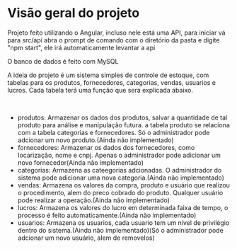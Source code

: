 <h1><b>Visão geral do projeto</b></h1>

Projeto feito utilizando o Angular, incluso nele está uma API, para iniciar vá para src/api
abra o prompt de comando com o diretório da pasta e digite "npm start", ele irá automaticamente levantar a api

O banco de dados é feito com MySQL

A ideia do projeto é um sistema simples de controle de estoque, com tabelas para os produtos, fornecedores, categorias, vendas, usuarios e lucros.
Cada tabela terá uma função que será explicada abaixo.</p><br />

<ul>
  <li>produtos: Armazenar os dados dos produtos, salvar a quantidade de tal produto para análise e manipulação futura. a tabela produto se relaciona com a tabela categorias e fornecedores. Só o administrador pode adcionar um novo produto.(Ainda não implementado)</li>
  <li>fornecedores: Armazenar os dados dos fornecedores, como locarização, nome e cnpj. Apenas o administrador pode adicionar um novo fornecedor(Ainda não implementado)</li>
  <li>categorias: Armazena as cateegorias adcionadas. O administrador do sistema pode adicionar uma nova categoria.(Ainda não implementado)</li>
  <li>vendas: Armazena os valores da compra, produto e usuário que realizou o procedimento, alem do preco cobrado do produto. Qualquer usuário pode realizar a operação.(Ainda não implementado)</li>
  <li>lucros: Armazena os valores do lucro em determinada faixa de tempo, o processo é feito automaticamente.(Ainda não implementado)</li>
  <li>usuarios: Armazena os usuarios, cada usuario tem um nível de privilégio dentro do sistema.(Ainda não implementado)(Só o administrador pode adcionar um novo usuário, alem de removelos)</li>
</ul>
  
